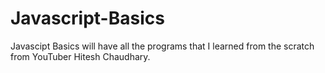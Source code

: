 # Javascript-Basics
Javascipt Basics will have all the programs that I learned from the scratch from YouTuber Hitesh Chaudhary.
